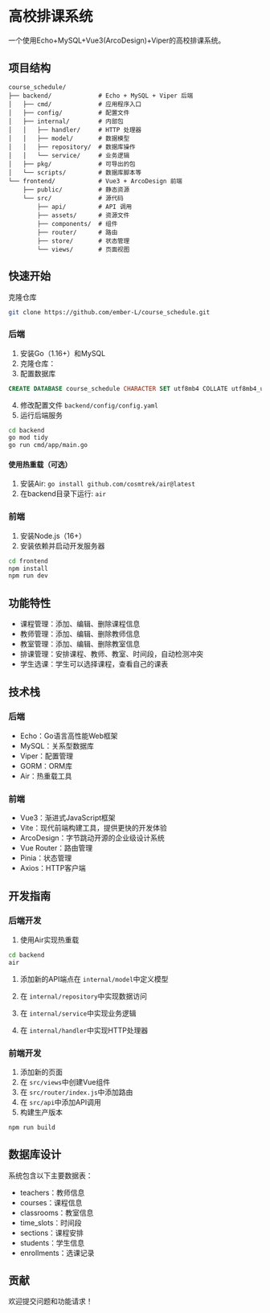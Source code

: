 # 高校排课系统

一个使用Echo+MySQL+Vue3(ArcoDesign)+Viper的高校排课系统。

## 项目结构

```
course_schedule/
├── backend/             # Echo + MySQL + Viper 后端
│   ├── cmd/             # 应用程序入口
│   ├── config/          # 配置文件
│   ├── internal/        # 内部包
│   │   ├── handler/     # HTTP 处理器
│   │   ├── model/       # 数据模型
│   │   ├── repository/  # 数据库操作
│   │   └── service/     # 业务逻辑
│   ├── pkg/             # 可导出的包
│   └── scripts/         # 数据库脚本等
└── frontend/            # Vue3 + ArcoDesign 前端
    ├── public/          # 静态资源
    └── src/             # 源代码
        ├── api/         # API 调用
        ├── assets/      # 资源文件
        ├── components/  # 组件
        ├── router/      # 路由
        ├── store/       # 状态管理
        └── views/       # 页面视图
```



## 快速开始

克隆仓库

```sh
git clone https://github.com/ember-L/course_schedule.git
```



### 后端

1. 安装Go（1.16+）和MySQL
2. 克隆仓库：
3. 配置数据库
```sql
CREATE DATABASE course_schedule CHARACTER SET utf8mb4 COLLATE utf8mb4_unicode_ci;
```

4. 修改配置文件 `backend/config/config.yaml`
5. 运行后端服务

```sh
cd backend
go mod tidy
go run cmd/app/main.go
```

#### 使用热重载（可选）

1. 安装Air: `go install github.com/cosmtrek/air@latest`
2. 在backend目录下运行: `air`

### 前端

1. 安装Node.js（16+）
2. 安装依赖并启动开发服务器

```bash
cd frontend
npm install
npm run dev
```

## 功能特性

- 课程管理：添加、编辑、删除课程信息
- 教师管理：添加、编辑、删除教师信息
- 教室管理：添加、编辑、删除教室信息
- 排课管理：安排课程、教师、教室、时间段，自动检测冲突
- 学生选课：学生可以选择课程，查看自己的课表

## 技术栈

### 后端

- Echo：Go语言高性能Web框架
- MySQL：关系型数据库
- Viper：配置管理
- GORM：ORM库
- Air：热重载工具

### 前端

- Vue3：渐进式JavaScript框架
- Vite：现代前端构建工具，提供更快的开发体验
- ArcoDesign：字节跳动开源的企业级设计系统
- Vue Router：路由管理
- Pinia：状态管理
- Axios：HTTP客户端



## 开发指南

### 后端开发

1. 使用Air实现热重载

```bash
cd backend
air
```

1. 添加新的API端点在 `internal/model`中定义模型

2. 在 `internal/repository`中实现数据访问

3. 在 `internal/service`中实现业务逻辑

4. 在 `internal/handler`中实现HTTP处理器

   

### 前端开发

1. 添加新的页面
2. 在 `src/views`中创建Vue组件
3. 在 `src/router/index.js`中添加路由
4. 在 `src/api`中添加API调用
5. 构建生产版本

```bash
npm run build
```



## 数据库设计

系统包含以下主要数据表：

- teachers：教师信息
- courses：课程信息
- classrooms：教室信息
- time_slots：时间段
- sections：课程安排
- students：学生信息
- enrollments：选课记录

## 贡献

欢迎提交问题和功能请求！
